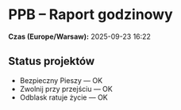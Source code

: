 # PPB – Raport godzinowy
**Czas (Europe/Warsaw):** 2025-09-23 16:22

## Status projektów
- Bezpieczny Pieszy — OK
- Zwolnij przy przejściu — OK
- Odblask ratuje życie — OK

